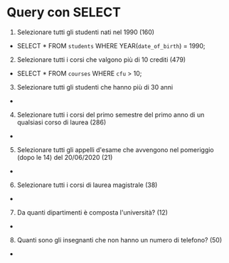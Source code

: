 # Query con SELECT

1. Selezionare tutti gli studenti nati nel 1990 (160)
- SELECT * FROM `students` WHERE YEAR(`date_of_birth`) = 1990; 

2. Selezionare tutti i corsi che valgono più di 10 crediti (479)
- SELECT * FROM `courses` WHERE `cfu` > 10; 

3. Selezionare tutti gli studenti che hanno più di 30 anni
-

4. Selezionare tutti i corsi del primo semestre del primo anno di un qualsiasi corso di laurea (286)
-

5. Selezionare tutti gli appelli d'esame che avvengono nel pomeriggio (dopo le 14) del 20/06/2020 (21)
-

6. Selezionare tutti i corsi di laurea magistrale (38)
-

7. Da quanti dipartimenti è composta l'università? (12)
-

8. Quanti sono gli insegnanti che non hanno un numero di telefono? (50)
-